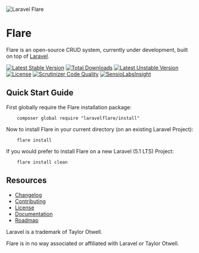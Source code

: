 ![Laravel Flare](https://raw.githubusercontent.com/laravelflare/flare/master/docs/logo.png)

# Flare
Flare is an open-source CRUD system, currently under development, built on top of [Laravel](https://github.com/laravel/laravel).

[![Latest Stable Version](https://poser.pugx.org/laravelflare/flare/v/stable)](https://packagist.org/packages/laravelflare/flare) [![Total Downloads](https://poser.pugx.org/laravelflare/flare/downloads)](https://packagist.org/packages/laravelflare/flare) [![Latest Unstable Version](https://poser.pugx.org/laravelflare/flare/v/unstable)](https://packagist.org/packages/laravelflare/flare) [![License](https://poser.pugx.org/laravelflare/flare/license)](LICENSE.md) [![Scrutinizer Code Quality](https://scrutinizer-ci.com/g/laravelflare/flare/badges/quality-score.png?b=master)](https://scrutinizer-ci.com/g/laravelflare/flare/?branch=master) [![SensioLabsInsight](https://insight.sensiolabs.com/projects/0185a16e-2ea8-48da-97f4-e205e67ff47f/mini.png)](https://insight.sensiolabs.com/projects/0185a16e-2ea8-48da-97f4-e205e67ff47f)

## Quick Start Guide

First globally require the Flare installation package:
```
    composer global require "laravelflare/install"
```

Now to install Flare in your current directory (on an existing Laravel Project):
```
    flare install
```

If you would prefer to install Flare on a new Laravel (5.1 LTS) Project:
``` 
    flare install clean
```

## Resources

- [Changelog](CHANGELOG.md)
- [Contributing](CONTRIBUTING.md)
- [License](LICENSE.md)
- [Documentation](https://github.com/laravelflare/docs)
- [Roadmap](ROADMAP.md)










Laravel is a trademark of Taylor Otwell.

Flare is in no way associated or affiliated with Laravel or Taylor Otwell.

